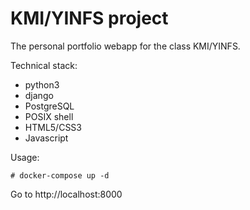 # KMI/YINFS project

The personal portfolio webapp for the class KMI/YINFS.

Technical stack:

- python3
- django
- PostgreSQL
- POSIX shell
- HTML5/CSS3
- Javascript

Usage:

`# docker-compose up -d`

Go to http://localhost:8000
